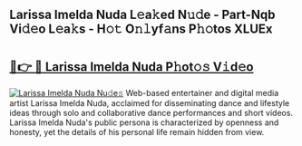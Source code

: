 ## Larissa Imelda Nuda L𝚎a𝚔ed N𝚞𝚍e - Part-Nqb Vi𝚍𝚎o L𝚎a𝚔s - H𝚘𝚝 O𝚗𝚕yf𝚊ns P𝚑𝚘tos XLUEx

# <h2><a href="http://kf6ppq.oniu.top/?m=Larissa+Imelda+Nuda">🔗👉 🔴 Larissa Imelda Nuda P𝚑ot𝚘𝚜 V𝚒d𝚎o</a></h2>

[![Larissa Imelda Nuda Nu𝚍e𝚜](https://i.imgur.com/0qMVB7G.gif)](http://kf6ppq.oniu.top/?m=Larissa+Imelda+Nuda)
Web-based entertainer and digital media artist Larissa Imelda Nuda, acclaimed for disseminating dance and lifestyle ideas through solo and collaborative dance performances and short videos. Larissa Imelda Nuda's public persona is characterized by openness and honesty, yet the details of his personal life remain hidden from view.  
